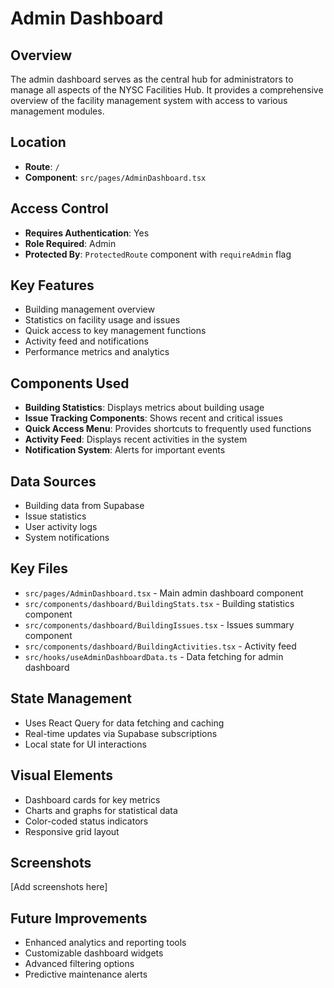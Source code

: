 
# Admin Dashboard

## Overview
The admin dashboard serves as the central hub for administrators to manage all aspects of the NYSC Facilities Hub. It provides a comprehensive overview of the facility management system with access to various management modules.

## Location
- **Route**: `/`
- **Component**: `src/pages/AdminDashboard.tsx`

## Access Control
- **Requires Authentication**: Yes
- **Role Required**: Admin
- **Protected By**: `ProtectedRoute` component with `requireAdmin` flag

## Key Features
- Building management overview
- Statistics on facility usage and issues
- Quick access to key management functions
- Activity feed and notifications
- Performance metrics and analytics

## Components Used
- **Building Statistics**: Displays metrics about building usage
- **Issue Tracking Components**: Shows recent and critical issues
- **Quick Access Menu**: Provides shortcuts to frequently used functions
- **Activity Feed**: Displays recent activities in the system
- **Notification System**: Alerts for important events

## Data Sources
- Building data from Supabase
- Issue statistics
- User activity logs
- System notifications

## Key Files
- `src/pages/AdminDashboard.tsx` - Main admin dashboard component
- `src/components/dashboard/BuildingStats.tsx` - Building statistics component
- `src/components/dashboard/BuildingIssues.tsx` - Issues summary component
- `src/components/dashboard/BuildingActivities.tsx` - Activity feed
- `src/hooks/useAdminDashboardData.ts` - Data fetching for admin dashboard

## State Management
- Uses React Query for data fetching and caching
- Real-time updates via Supabase subscriptions
- Local state for UI interactions

## Visual Elements
- Dashboard cards for key metrics
- Charts and graphs for statistical data
- Color-coded status indicators
- Responsive grid layout

## Screenshots
[Add screenshots here]

## Future Improvements
- Enhanced analytics and reporting tools
- Customizable dashboard widgets
- Advanced filtering options
- Predictive maintenance alerts
